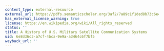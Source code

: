 ```yaml
---
content_type: external-resource
external_url: https://pdfs.semanticscholar.org/3af2/7a89c1f1ded8b73c6e42df3c283e611d3acc.pdf
has_external_license_warning: true
license: https://en.wikipedia.org/wiki/All_rights_reserved
status: ''
title: A History of U.S. Military Satellite Communication Systems
uid: 6e8d36c3-a7cf-4bca-9e9a-a3464c6f7bf5
wayback_url: ''
---
```

